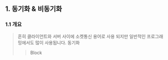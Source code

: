 ## 1. 동기화 & 비동기화
### 1.1 개요
> 흔히 클라이언트와 서버 사이에 소켓통신 용어로 사용 되지만 일반적인 프로그래밍에서도 많이 사용됩니다.
> 동기화
>> Block
